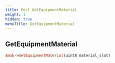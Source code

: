 ```yaml
---
title: Perl GetEquipmentMaterial
weight: 1
hidden: true
menuTitle: GetEquipmentMaterial
---
```

## GetEquipmentMaterial
```perl
$mob->GetEquipmentMaterial(uint8 material_slot)
```